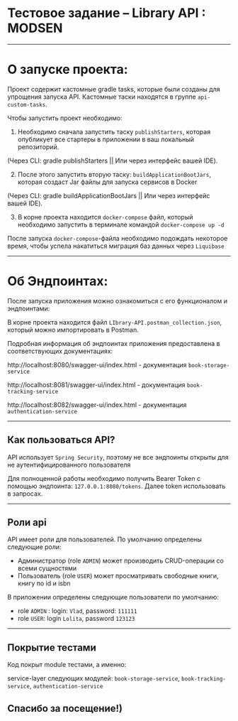 # Тестовое задание – Library API : MODSEN

---
# О запуске проекта:

Проект содержит кастомные gradle tasks, которые были созданы для упрощения запуска API.
Кастомные таски находятся в группе `api-custom-tasks`.

Чтобы запустить проект необходимо:

1. Необходимо сначала запустить таску `publishStarters`, которая опубликует все стартеры в приложении в ваш локальный репозиторий.
   
(Через CLI: gradle publishStarters || Или через интерфейс вашей IDE).

2. После этого запустить вторую таску: `buildApplicationBootJars`, которая создаст Jar файлы для запуска сервисов в Docker
   
(Через CLI: gradle buildApplicationBootJars || Или через интерфейс вашей IDE).

3. В корне проекта находится `docker-compose` файл, который необходимо запустить в терминале командой `docker-compose up -d`

После запуска `docker-compose`-файла необходимо подождать некоторое время, чтобы успела накатиться миграция баз данных через `Liquibase`

---
# Об Эндпоинтах:

После запуска приложения можно ознакомиться с его функционалом и эндпоинтами:

В корне проекта находится файл `LIbrary-API.postman_collection.json`, который можно импортировать в Postman.

Подробная информация об эндпоинтах приложения предоставлена в соответствующих документациях:

http://localhost:8080/swagger-ui/index.html - документация `book-storage-service`

http://localhost:8081/swagger-ui/index.html - документация `book-tracking-service`

http://localhost:8082/swagger-ui/index.html - документация `authentication-service`

---
## Как пользоваться API?

API использует `Spring Security`, поэтому не все эндпоинты открыты для не аутентифицированного пользователя

Для полноценной работы необходимо получить Bearer Token с помощью эндпоинта: `127.0.0.1:8080/tokens`.
Далее token использовать в запросах.

---

## Роли api

API имеет роли для пользователей.  По умолчанию определены следующие роли:

- Администратор (role `ADMIN`) может производить CRUD-операции со всеми
  сущностями
- Пользователь (role `USER`) может просматривать свободные книги, книгу по id и isbn

В приложении определены следующие пользователи по умолчанию:

- role `ADMIN` : login: `Vlad`, password: `111111`
- role `USER`: login `Lolita`, password `123123`

---

## Покрытие тестами

Код покрыт module тестами, а именно:

service-layer следующих модулей: `book-storage-service`, `book-tracking-service`, `authentication-service`

## Спасибо за посещение!)